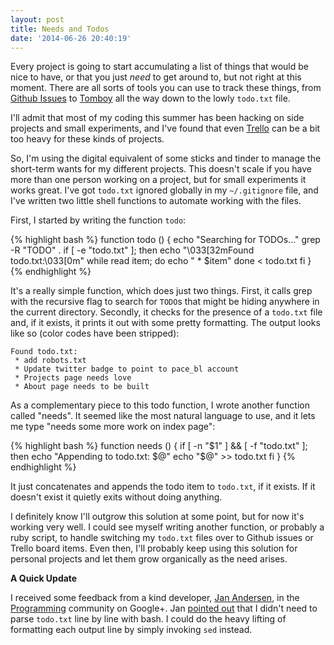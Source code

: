 ```yaml
---
layout: post
title: Needs and Todos
date: '2014-06-26 20:40:19'
---
```


Every project is going to start accumulating a list of things that would be nice
to have, or that you just *need* to get around to, but not right at this moment.
There are all sorts of tools you can use to track these things, from [Github
Issues][ghi] to [Tomboy][tb] all the way down to the lowly `todo.txt` file.

I'll admit that most of my coding this summer has been hacking on side projects
and small experiments, and I've found that even [Trello][trell] can be a bit too
heavy for these kinds of projects.

So, I'm using the digital equivalent of some sticks and tinder to manage the
short-term wants for my different projects. This doesn't scale if you have more
than one person working on a project, but for small experiments it works great.
I've got `todo.txt` ignored globally in my `~/.gitignore` file, and I've written
two little shell functions to automate working with the files.

First, I started by writing the function `todo`:

{% highlight bash %}
function todo () {
  echo "Searching for TODOs..."
  grep -R "TODO" .
  if [ -e "todo.txt" ]; then
    echo "\033[32mFound todo.txt:\033[0m"
    while read item; do
      echo " * $item"
    done < todo.txt
  fi
}
{% endhighlight %}

It's a really simple function, which does just two things. First, it calls grep
with the recursive flag to search for `TODO`s that might be hiding anywhere in
the current directory. Secondly, it checks for the presence of a `todo.txt` file
and, if it exists, it prints it out with some pretty formatting.  The output
looks like so (color codes have been stripped):

    Found todo.txt:
     * add robots.txt
     * Update twitter badge to point to pace_bl account
     * Projects page needs love
     * About page needs to be built

As a complementary piece to this todo function, I wrote another function called
"needs". It seemed like the most natural language to use, and it lets me type
"needs some more work on index page":

{% highlight bash %}
function needs () {
  if [ -n "$1" ] && [ -f "todo.txt" ]; then
    echo "Appending to todo.txt: $@"
    echo "$@" >> todo.txt
  fi
}
{% endhighlight %}

It just concatenates and appends the todo item to `todo.txt`, if it exists. If
it doesn't exist it quietly exits without doing anything.

I definitely know I'll outgrow this solution at some point, but for now it's
working very well. I could see myself writing another function, or probably a
ruby script, to handle switching my `todo.txt` files over to Github issues or
Trello board items. Even then, I'll probably keep using this solution for
personal projects and let them grow organically as the need arises.

**A Quick Update**

I received some feedback from a kind developer, [Jan Andersen][jan], in the
[Programming][prog] community on Google+. Jan [pointed out][suggestion] that I
didn't need to parse `todo.txt` line by line with bash. I could do the heavy
lifting of formatting each output line by simply invoking `sed` instead.

[ghi]: https://github.com/blog/831-issues-2-0-the-next-generation
[tb]: https://wiki.gnome.org/Apps/Tomboy/
[trell]: https://www.trello.com/
[prog]: https://plus.google.com/communities/109728488971985783565
[jan]: https://plus.google.com/+JanBruunAndersen/posts
[suggestion]: https://plus.google.com/109182425131492855421/posts/LtJARbuuuqx
